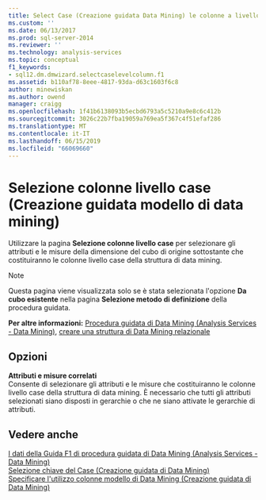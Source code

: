 ```yaml
---
title: Select Case (Creazione guidata Data Mining) le colonne a livello | Microsoft Docs
ms.custom: ''
ms.date: 06/13/2017
ms.prod: sql-server-2014
ms.reviewer: ''
ms.technology: analysis-services
ms.topic: conceptual
f1_keywords:
- sql12.dm.dmwizard.selectcaselevelcolumn.f1
ms.assetid: b110af78-8eee-4817-93da-d63c1603f6c8
author: minewiskan
ms.author: owend
manager: craigg
ms.openlocfilehash: 1f41b6138093b5ecbd6793a5c5210a9e8c6c412b
ms.sourcegitcommit: 3026c22b7fba19059a769ea5f367c4f51efaf286
ms.translationtype: MT
ms.contentlocale: it-IT
ms.lasthandoff: 06/15/2019
ms.locfileid: "66069660"
---
```

# <a name="select-case-level-columns-data-mining-wizard"></a>Selezione colonne livello case (Creazione guidata modello di data mining)
  Utilizzare la pagina **Selezione colonne livello case** per selezionare gli attributi e le misure della dimensione del cubo di origine sottostante che costituiranno le colonne livello case della struttura di data mining.  
  
> [!NOTE]  
>  Questa pagina viene visualizzata solo se è stata selezionata l'opzione **Da cubo esistente** nella pagina **Selezione metodo di definizione** della procedura guidata.  
  
 **Per altre informazioni:** [Procedura guidata di Data Mining &#40;Analysis Services - Data Mining&#41;](data-mining/data-mining-wizard-analysis-services-data-mining.md), [creare una struttura di Data Mining relazionale](data-mining/create-a-relational-mining-structure.md)  
  
## <a name="options"></a>Opzioni  
 **Attributi e misure correlati**  
 Consente di selezionare gli attributi e le misure che costituiranno le colonne livello case della struttura di data mining. È necessario che tutti gli attributi selezionati siano disposti in gerarchie o che ne siano attivate le gerarchie di attributi.  
  
## <a name="see-also"></a>Vedere anche  
 [I dati della Guida F1 di procedura guidata di Data Mining &#40;Analysis Services - Data Mining&#41;](data-mining-wizard-f1-help-analysis-services-data-mining.md)   
 [Selezione chiave del Case &#40;Creazione guidata di Data Mining&#41;](select-the-case-key-data-mining-wizard.md)   
 [Specificare l'utilizzo colonne modello di Data Mining &#40;Creazione guidata di Data Mining&#41;](specify-mining-model-column-usage-data-mining-wizard.md)  
  
  

